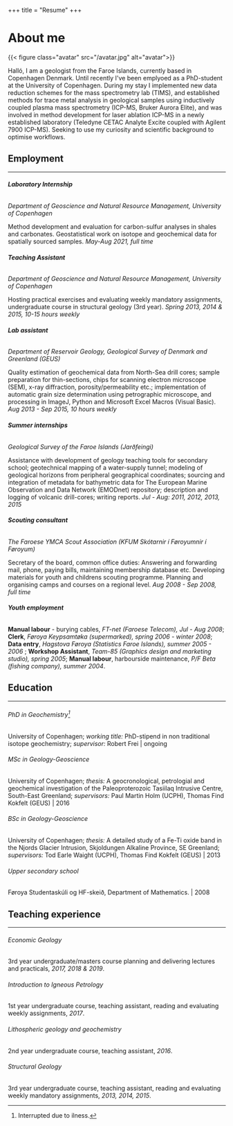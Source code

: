+++
title = "Resume"
+++
# About me

{{< figure class="avatar" src="/avatar.jpg" alt="avatar">}}

Halló, I am a geologist from the Faroe Islands, currently based in Copenhagen Denmark. Until recently I've been emplyoed as a PhD-student at the University of Copenhagen. During my stay I implemented new data reduction schemes for the mass spectrometry lab (TIMS), and established methods for trace metal analysis in geological samples using inductively coupled plasma mass spectrometry (ICP-MS, Bruker Aurora Elite), and was involved in method development for laser ablation ICP-MS in a newly established laboratory (Teledyne CETAC Analyte Excite coupled with Agilent 7900 ICP-MS). Seeking to use my curiosity and scientific background to optimise workflows.


## Employment

---

###### __Laboratory Internship__
_Department of Geoscience and Natural Resource Management, University of Copenhagen_

Method development and evaluation for carbon-sulfur analyses in shales and carbonates. Geostatistical work on isotope and geochemical data for spatially sourced samples. _May-Aug 2021, full time_

###### __Teaching Assistant__ 
_Department of Geoscience and Natural Resource Management, University of Copenhagen_

Hosting practical exercises and evaluating weekly mandatory assignments, undergraduate course in structural geology (3rd year). _Spring 2013, 2014 \& 2015, 10-15 hours weekly_

###### __Lab assistant__
_Department of Reservoir Geology, Geological Survey of Denmark and Greenland (GEUS)_

Quality estimation of geochemical data from North-Sea drill cores;
sample preparation for thin-sections, chips for scanning electron microscope (SEM), x-ray diffraction, porosity/permeability etc.; 
implementation of automatic grain size determination using petrographic microscope, and processing in ImageJ, Python and Microsoft Excel Macros (Visual Basic).
_Aug 2013 - Sep 2015, 10 hours weekly_ 

###### __Summer internships__
_Geological Survey of the Faroe Islands (Jarðfeingi)_

Assistance with development of geology teaching tools for secondary school;
geotechnical mapping of a water-supply tunnel;
modeling of geological horizons from peripheral geographical coordinates;
sourcing and integration of metadata for bathymetric data for The European Marine Observation and Data Network (EMODnet) repository;
description and logging of volcanic drill-cores;
writing reports.
_Jul - Aug: 2011, 2012, 2013, 2015_

###### __Scouting consultant__
_The Faroese YMCA Scout Association (KFUM Skótarnir í Føroyumnir í Føroyum)_

Secretary of the board, common office duties: Answering and forwarding mail, phone, paying bills, maintaining membership database etc. Developing materials for youth and childrens scouting programme. Planning and organising camps and courses on a regional level. _Aug 2008 - Sep 2008, full time_

###### __Youth employment__
__Manual labour__ - burying cables, _FT-net (Faroese Telecom), Jul - Aug 2008_;
__Clerk__, _Føroya Keypsamtøka (supermarked), spring 2006 - winter 2008_;
__Data entry__, _Hagstova Føroya (Statistics Faroe Islands), summer 2005 - 2006_ ;
__Workshop Assistant__, _Team-85 (Graphics design and marketing studio), spring 2005_;
__Manual labour__, harbourside maintenance, _P/F Beta (fishing company), summer 2004_.

## Education

---

###### PhD in Geochemistry[^1]
University of Copenhagen; _working title:_ PhD-stipend in non traditional isotope geochemistry; _supervisor:_ Robert Frei | ongoing

###### MSc in Geology-Geoscience
University of Copenhagen; _thesis:_ A geocronological, petrologial and geochemical investigation of the Paleoproterozoic Tasiilaq Intrusive Centre, South-East Greenland; _supervisors:_ Paul Martin Holm (UCPH), Thomas Find Kokfelt (GEUS) | 2016

###### BSc in Geology-Geoscience
University of Copenhagen; _thesis:_ A detailed study of a Fe-Ti oxide band in the Njords Glacier Intrusion, Skjoldungen Alkaline Province, SE Greenland; _supervisors:_ Tod Earle Waight (UCPH), Thomas Find Kokfelt (GEUS) | 2013

###### Upper secondary school
Føroya Studentaskúli og HF-skeið, Department of Mathematics. | 2008

## Teaching experience

---

###### Economic Geology
3rd year undergraduate/masters course planning and delivering lectures and practicals, _2017, 2018 \& 2019_.

###### Introduction to Igneous Petrology
1st year undergraduate course, teaching assistant, reading and evaluating weekly assignments, _2017_.

###### Lithospheric geology and geochemistry
2nd year undergraduate course, teaching assistant, _2016_.

###### Structural Geology
3rd year undergraduate course, teaching assistant, reading and evaluating weekly mandatory assignments, _2013, 2014, 2015_.

[^1]: Interrupted due to ilness.
